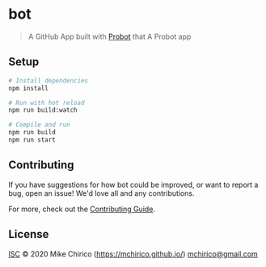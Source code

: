 # bot

> A GitHub App built with [Probot](https://github.com/probot/probot) that A Probot app

## Setup

```sh
# Install dependencies
npm install

# Run with hot reload
npm run build:watch

# Compile and run
npm run build
npm run start
```

## Contributing

If you have suggestions for how bot could be improved, or want to report a bug, open an issue! We'd love all and any contributions.

For more, check out the [Contributing Guide](CONTRIBUTING.md).

## License

[ISC](LICENSE) © 2020 Mike Chirico (https://mchirico.github.io/) <mchirico@gmail.com>
